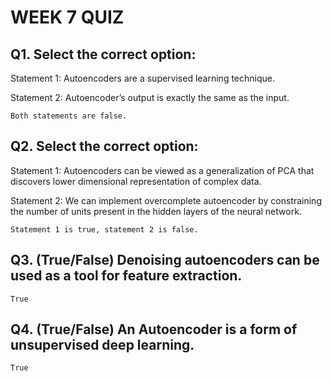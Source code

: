 # WEEK 7 QUIZ

## Q1. Select the correct option:

Statement 1: Autoencoders are a supervised learning technique.

Statement 2: Autoencoder’s output is exactly the same as the input.

`Both statements are false.`


## Q2. Select the correct option: 

Statement 1: Autoencoders can be viewed as a generalization of PCA that discovers lower dimensional representation of complex data.

Statement 2: We can implement overcomplete autoencoder by constraining the number of units present in the hidden layers of the neural network.

`Statement 1 is true, statement 2 is false.`

## Q3. (True/False) Denoising autoencoders can be used as a tool for feature extraction.

`True`


## Q4. (True/False) An Autoencoder is a form of unsupervised deep learning.

`True`
